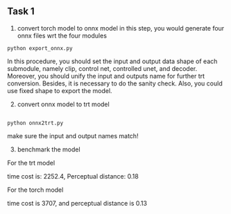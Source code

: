 ## Task 1

1. convert torch model to onnx model
   in this step, you would generate four onnx files wrt the four modules

```
python export_onnx.py
```

In this procedure, you should set the input and output data shape of each submodule, namely clip, control net, controlled unet, and decoder. Moreover, you should unify the input and outputs name for further trt conversion. Besides, it is necessary to do the sanity check. Also, you could use fixed shape to export the model.


2. convert onnx model to trt model

```

python onnx2trt.py
```


make sure the input and output names match!

3. benchmark the model


For the trt model

time cost is:  2252.4, Perceptual distance: 0.18


For the torch model

time cost is 3707, and perceptual distance is 0.13
